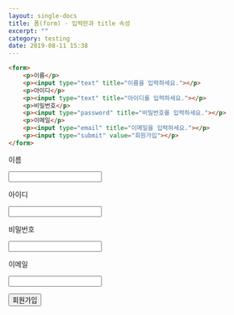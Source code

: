 ```yaml
---
layout: single-docs
title: 폼(form) - 입력란과 title 속성
excerpt: ""
category: testing
date: 2019-08-11 15:38
---
```


```html
<form>
	<p>이름</p>
	<p><input type="text" title="이름을 입력하세요."></p>
	<p>아이디</p>
	<p><input type="text" title="아이디를 입력하세요."></p>
	<p>비밀번호</p>
	<p><input type="password" title="비밀번호를 입력하세요."></p>
	<p>이메일</p>
	<p><input type="email" title="이메일을 입력하세요."></p>
	<p><input type="submit" value="회원가입"></p>
</form>
```

<form>
	<p>이름</p>
	<p><input type="text" title="이름을 입력하세요."></p>
	<p>아이디</p>
	<p><input type="text" title="아이디를 입력하세요."></p>
	<p>비밀번호</p>
	<p><input type="password" title="비밀번호를 입력하세요."></p>
	<p>이메일</p>
	<p><input type="email" title="이메일을 입력하세요."></p>
	<p><input type="submit" value="회원가입"></p>
</form>
